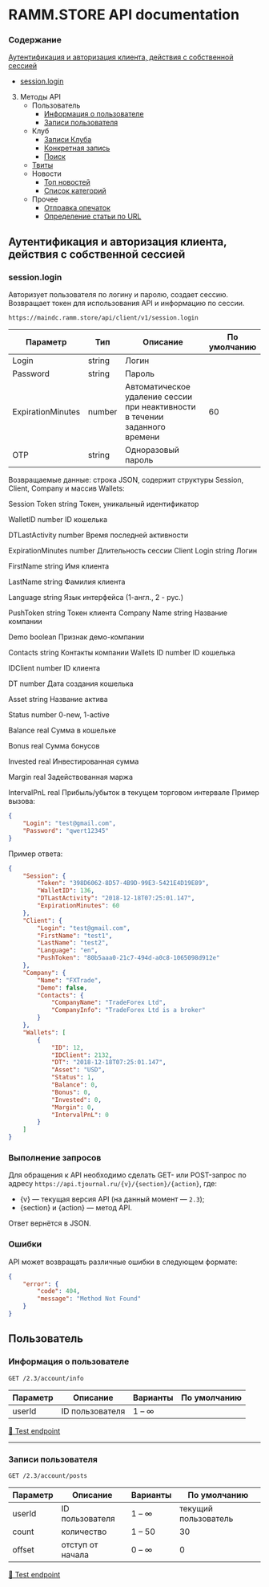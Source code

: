 # RAMM.STORE API documentation
### Содержание
[Аутентификация и авторизация клиента, действия с собственной сессией](#Аутентификация-и-авторизация-клиента,-действия-с-собственной-сессией)
* [session.login](#session.login)
3. Методы API
    * Пользователь
        * [Информация о пользователе](#Информация-о-пользователе)
        * [Записи пользователя](#Записи-пользователя)
    * Клуб
        * [Записи Клуба](#Записи-Клуба)
        * [Конкретная запись](#Конкретная-запись)
        * [Поиск](#Поиск)
    * [Твиты](#Твиты)
    * Новости
        * [Топ новостей](#Топ-новостей)
        * [Список категорий](#Список-категорий)
    * Прочее
        * [Отправка опечаток](#Отправка-опечаток)
        * [Определение статьи по URL](#Определение-статьи-по-url)

## Аутентификация и авторизация клиента, действия с собственной сессией
### session.login

Авторизует пользователя по логину и паролю, создает сессию. Возвращает токен для использования API и информацию по сессии.

`https://maindc.ramm.store/api/client/v1/session.login`

Параметр | Тип | Описание | По умолчанию
---------|----------|----------|--------------
Login   | string | Логин |
Password   | string | Пароль |
ExpirationMinutes   | number | Автоматическое удаление сессии при неактивности в течении заданного времени | 60
OTP   | string | Одноразовый пароль |

Возвращаемые данные: строка JSON, содержит структуры Session, Client, Company и массив Wallets:


Session	Token	string	Токен, уникальный идентификатор

WalletID	number	ID кошелька

DTLastActivity	number	Время последней активности

ExpirationMinutes	number	Длительность сессии
Client	Login	string	Логин

FirstName	string	Имя клиента

LastName	string	Фамилия клиента

Language	string	Язык интерфейса (1-англ., 2 - рус.)

PushToken	string	Токен клиента
Company	Name	string	Название компании

Demo	boolean	Признак демо-компании

Contacts	string	Контакты компании
Wallets	ID	number	ID кошелька

IDClient	number	ID клиента

DT	number	Дата создания кошелька

Asset	string	Название актива

Status	number	0-new, 1-active

Balance	real	Сумма в кошельке

Bonus	real	Сумма бонусов

Invested	real	Инвестированная сумма

Margin	real	Задействованная маржа

IntervalPnL	real	Прибыль/убыток в текущем торговом интервале
Пример вызова:
```json
{
    "Login": "test@gmail.com",
    "Password": "qwert12345"
}
```

Пример ответа:
```json
{
    "Session": {
        "Token": "398D6062-8D57-4B9D-99E3-5421E4D19E89",
        "WalletID": 136,
        "DTLastActivity": "2018-12-18T07:25:01.147",
        "ExpirationMinutes": 60
    },
    "Client": {
        "Login": "test@gmail.com",
        "FirstName": "test1",
        "LastName": "test2",
        "Language": "en",
        "PushToken": "80b5aaa0-21c7-494d-a0c8-1065098d912e"
    },
    "Company": {
        "Name": "FXTrade",
        "Demo": false,
        "Contacts": {
            "CompanyName": "TradeForex Ltd",
            "CompanyInfo": "TradeForex Ltd is a broker"
        }
    },
    "Wallets": [
        {
            "ID": 12,
            "IDClient": 2132,
            "DT": "2018-12-18T07:25:01.147",
            "Asset": "USD",
            "Status": 1,
            "Balance": 0,
            "Bonus": 0,
            "Invested": 0,
            "Margin": 0,
            "IntervalPnL": 0
        }
    ]
}
```



### Выполнение запросов
Для обращения к API необходимо сделать GET- или POST-запрос по адресу `https://api.tjournal.ru/{v}/{section}/{action}`, где:

* {v} — текущая версия API (на данный момент — `2.3`);
* {section} и {action} — метод API.

Ответ вернётся в JSON.

### Ошибки
API может возвращать различные ошибки в следующем формате:
```json
{
    "error": {
        "code": 404,
        "message": "Method Not Found"
    }
}
```



## Пользователь
### Информация о пользователе
`GET /2.3/account/info`

Параметр | Описание | Варианты | По умолчанию
---------|----------|----------|--------------
userId   | ID пользователя | 1 – ∞ |

[🚀 Test endpoint](https://api.tjournal.ru/2.3/account/info?userId=1)

***
### Записи пользователя
`GET /2.3/account/posts`

Параметр | Описание | Варианты | По умолчанию
---------|----------|----------|--------------
userId   | ID пользователя | 1 – ∞ | текущий пользователь
count    | количество | 1 – 50 | 30
offset   | отступ от начала | 0 – ∞ | 0

[🚀 Test endpoint](https://api.tjournal.ru/2.3/account/posts?userId=1)
